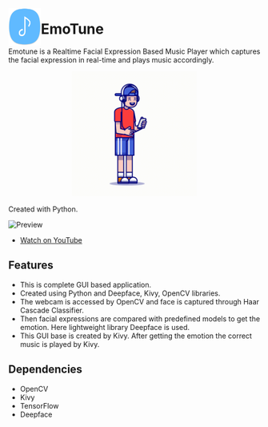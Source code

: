 <p>
<img align='left' height='75px' width='65px' src = 'assets/logo/logo.png'/>

# EmoTune

Emotune is a 
Realtime Facial Expression Based Music Player which captures the facial expression in real-time and plays music accordingly.
</p>
<p align="center">
<img height='250px' width='250px' src = 'assets/logo/banner.gif'>
</p>

Created with Python.

![Preview](SCREENSHOTS/REBMP.gif)
- [Watch on YouTube](https://youtu.be/26RHzVvECw8)

## Features
-	This is complete GUI based application.
-	Created using Python and Deepface, Kivy, OpenCV libraries.
-	The webcam is accessed by OpenCV and face is captured through Haar Cascade Classifier.
-	Then facial expressions are compared with predefined models to get the emotion. Here lightweight library Deepface is used.
-	This GUI base is created by Kivy. After getting the emotion the correct music is played by Kivy.

## Dependencies
- OpenCV
- Kivy
- TensorFlow
- Deepface
